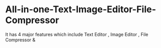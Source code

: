 # All-in-one-Text-Image-Editor-File-Compressor
It has 4 major features which include Text Editor , Image Editor , File Compressor &amp;
